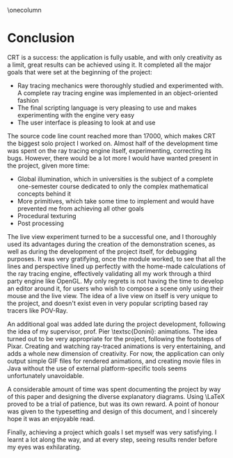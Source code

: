 \onecolumn

# Conclusion

CRT is a success: the application is fully usable, and with only creativity as a limit, great results can be achieved using it. It completed all the major goals that were set at the beginning of the project:

- Ray tracing mechanics were thoroughly studied and experimented with. A complete ray tracing engine was implemented in an object-oriented fashion
- The final scripting language is very pleasing to use and makes experimenting with the engine very easy
- The user interface is pleasing to look at and use

The source code line count reached more than 17000, which makes CRT the biggest solo project I worked on. Almost half of the development time was spent on the ray tracing engine itself, experimenting, correcting its bugs. However, there would be a lot more I would have wanted present in the project, given more time:

- Global illumination, which in universities is the subject of a complete one-semester course dedicated to only the complex mathematical concepts behind it
- More primitives, which take some time to implement and would have prevented me from achieving all other goals
- Procedural texturing
- Post processing

The live view experiment turned to be a successful one, and I thoroughly used its advantages during the creation of the demonstration scenes, as well as during the development of the project itself, for debugging purposes. It was very gratifying, once the module worked, to see that all the lines and perspective lined up perfectly with the home-made calculations of the ray tracing engine, effectively validating all my work through a third party engine like OpenGL. My only regrets is not having the time to develop an editor around it, for users who wish to compose a scene only using their mouse and the live view. The idea of a live view on itself is very unique to the project, and doesn't exist even in very popular scripting based ray tracers like POV-Ray.

An additional goal was added late during the project development, following the idea of my supervisor, prof. Pier \textsc{Donini}: animations. The idea turned out to be very appropriate for the project, following the footsteps of Pixar. Creating and watching ray-traced animations is very entertaining, and adds a whole new dimension of creativity. For now, the application can only output simple GIF files for rendered animations, and creating movie files in Java without the use of external platform-specific tools seems unfortunately unavoidable.

A considerable amount of time was spent documenting the project by way of this paper and designing the diverse explanatory diagrams. Using \LaTeX proved to be a trial of patience, but was its own reward. A point of honour was given to the typesetting and design of this document, and I sincerely hope it was an enjoyable read.

Finally, achieving a project which goals I set myself was very satisfying. I learnt a lot along the way, and at every step, seeing results render before my eyes was exhilarating.